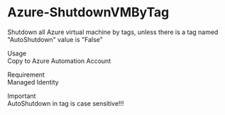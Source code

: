 # Azure-ShutdownVMByTag
Shutdown all Azure virtual machine by tags, unless there is a tag named "AutoShutdown" value is "False"

<p>Usage<br>
Copy to Azure Automation Account

<p>Requirement<br>
Managed Identity

<p>Important<br>
AutoShutdown in tag is case sensitive!!!
